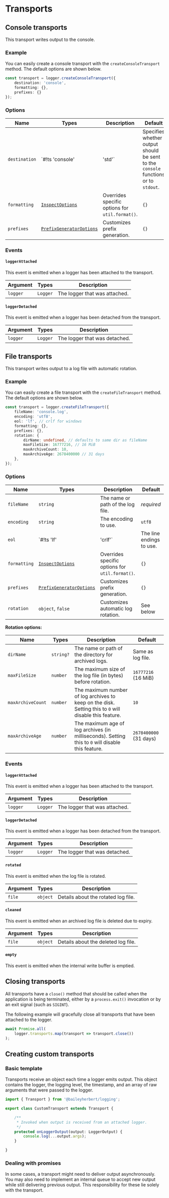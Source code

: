 # Transports

## Console transports

This transport writes output to the console.

### Example

You can easily create a console transport with the `createConsoleTransport` method. The default options are shown
below.

```ts
const transport = logger.createConsoleTransport({
	destination: 'console',
	formatting: {},
	prefixes: {}
});
```

### Options

| Name          | Types                                                                                                                                      | Description                                                                        | Default   |
| ------------- | ------------------------------------------------------------------------------------------------------------------------------------------ | ---------------------------------------------------------------------------------- | --------- |
| `destination` | `#!ts 'console' | 'std'`                                                                                                                   | Specifies whether output should be sent to the `console` functions or to `stdout`. | `console` |
| `formatting`  | [`InspectOptions`](https://microsoft.github.io/PowerBI-JavaScript/interfaces/_node_modules__types_node_util_d_._util_.inspectoptions.html) | Overrides specific options for `util.format()`.                                    | `{}`      |
| `prefixes`    | [`PrefixGeneratorOptions`](prefixes.md)                                                                                                    | Customizes prefix generation.                                                      | `{}`          |

### Events

#### `loggerAttached`

This event is emitted when a logger has been attached to the transport.

| Argument | Types    | Description                   |
| -------- | -------- | ----------------------------- |
| `logger` | `Logger` | The logger that was attached. |

#### `loggerDetached`

This event is emitted when a logger has been detached from the transport.

| Argument | Types    | Description                   |
| -------- | -------- | ----------------------------- |
| `logger` | `Logger` | The logger that was detached. |

## File transports

This transport writes output to a log file with automatic rotation.

### Example

You can easily create a file transport with the `createFileTransport` method. The default options are shown below.

```ts
const transport = logger.createFileTransport({
	fileName: 'console.log',
	encoding: 'utf8',
	eol: 'lf', // crlf for windows
	formatting: {},
	prefixes: {},
	rotation: {
		dirName: undefined, // defaults to same dir as fileName
		maxFileSize: 16777216, // 16 MiB
		maxArchiveCount: 10,
		maxArchiveAge: 2678400000 // 31 days
	},
});
```

### Options

| Name         | Types                                                                                                                                      | Description                                     | Default                                |
| ------------ | ------------------------------------------------------------------------------------------------------------------------------------------ | ----------------------------------------------- | -------------------------------------- |
| `fileName`   | `string`                                                                                                                                   | The name or path of the log file.               | *required*                             |
| `encoding`   | `string`                                                                                                                                   | The encoding to use.                            | `utf8`                                 |
| `eol`        | `#!ts 'lf' | 'crlf'`                                                                                                                       | The line endings to use.                        | `crlf` for Windows<br> `lf` for others |
| `formatting` | [`InspectOptions`](https://microsoft.github.io/PowerBI-JavaScript/interfaces/_node_modules__types_node_util_d_._util_.inspectoptions.html) | Overrides specific options for `util.format()`. | `{}`                                   |
| `prefixes`   | [`PrefixGeneratorOptions`](prefixes.md)                                                                                                    | Customizes prefix generation.                   | `{}`                                   |
| `rotation`   | `object`, `false`                                                                                                                          | Customizes automatic log rotation.              | See below                              |

**Rotation options:**

| Name              | Types     | Description                                                                                            | Default                |
| ----------------- | --------- | ------------------------------------------------------------------------------------------------------ | ---------------------- |
| `dirName`         | `string?` | The name or path of the directory for archived logs.                                                   | Same as log file.      |
| `maxFileSize`     | `number`  | The maximum size of the log file (in bytes) before rotation.                                           | `16777216` (16 MiB)    |
| `maxArchiveCount` | `number`  | The maximum number of log archives to keep on the disk. Setting this to `0` will disable this feature. | `10`                   |
| `maxArchiveAge`   | `number`  | The maximum age of log archives (in milliseconds). Setting this to `0` will disable this feature.      | `2678400000` (31 days) |

### Events

#### `loggerAttached`

This event is emitted when a logger has been attached to the transport.

| Argument | Types    | Description                   |
| -------- | -------- | ----------------------------- |
| `logger` | `Logger` | The logger that was attached. |

#### `loggerDetached`

This event is emitted when a logger has been detached from the transport.

| Argument | Types    | Description                   |
| -------- | -------- | ----------------------------- |
| `logger` | `Logger` | The logger that was detached. |

#### `rotated`

This event is emitted when the log file is rotated.

| Argument | Types    | Description                         |
| -------- | -------- | ----------------------------------- |
| `file`   | `object` | Details about the rotated log file. |

#### `cleaned`

This event is emitted when an archived log file is deleted due to expiry.

| Argument | Types    | Description                         |
| -------- | -------- | ----------------------------------- |
| `file`   | `object` | Details about the deleted log file. |

#### `empty`

This event is emitted when the internal write buffer is emptied.

## Closing transports

All transports have a `close()` method that should be called when the application is being terminated, either by a
`process.exit()` invocation or by an exit signal (such as `SIGINT`).

The following example will gracefully close all transports that have been attached to the logger.

```ts
await Promise.all(
	logger.transports.map(transport => transport.close())
);
```

## Creating custom transports

### Basic template

Transports receive an object each time a logger emits output. This object contains the logger, the logging level, the
timestamp, and an array of raw arguments that were passed to the logger.

```ts
import { Transport } from '@baileyherbert/logging';

export class CustomTransport extends Transport {

	/**
	 * Invoked when output is received from an attached logger.
	 */
	protected onLoggerOutput(output: LoggerOutput) {
		console.log(...output.args);
	}

}
```

### Dealing with promises

In some cases, a transport might need to deliver output asynchronously. You may also need to implement an internal
queue to accept new output while still delivering previous output. This responsibility for these lie solely with the
transport.
